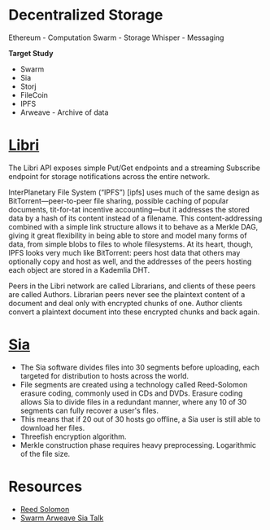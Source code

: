 # Decentralized Storage

 Ethereum - Computation
 Swarm - Storage
 Whisper - Messaging


**Target Study**
- Swarm
- Sia
- Storj
- FileCoin
- IPFS
- Arweave - Archive of data


 # [Libri](https://github.com/drausin/libri) 
 The Libri API exposes simple Put/Get endpoints and a streaming Subscribe endpoint for storage notifications across the entire network.

 InterPlanetary File System (“IPFS”) [ipfs] uses much of the same design as BitTorrent—peer-to-peer file sharing, possible caching of popular documents, tit-for-tat incentive accounting—but it addresses the stored data by a hash of its content instead of a filename. This content-addressing combined with a simple link structure allows it to behave as a Merkle DAG, giving it great flexibility in being able to store and model many forms of data, from simple blobs to files to whole filesystems. At its heart, though, IPFS looks very much like BitTorrent: peers host data that others may optionally copy and host as well, and the addresses of the peers hosting each object are stored in a Kademlia DHT.


Peers in the Libri network are called Librarians, and clients of these peers are called Authors. Librarian peers never see the plaintext content of a document and deal only with encrypted chunks of one. Author clients convert a plaintext document into these encrypted chunks and back again.


# [Sia](https://gitlab.com/NebulousLabs/Sia)
- The Sia software divides files into 30 segments before uploading, each targeted for distribution to hosts across the world. 
- File segments are created using a technology called Reed-Solomon erasure coding, commonly used in CDs and DVDs. Erasure coding allows Sia to divide files in a redundant manner, where any 10 of 30 segments can fully recover a user's files.
- This means that if 20 out of 30 hosts go offline, a Sia user is still able to download her files.
- Threefish encryption algorithm.
- Merkle construction phase requires heavy preprocessing. Logarithmic of the file size.


# Resources
- [Reed Solomon](https://en.wikipedia.org/wiki/Reed%E2%80%93Solomon_error_correction)
- [Swarm Arweave Sia Talk ](https://www.youtube.com/watch?v=vVsHBAohsaE)